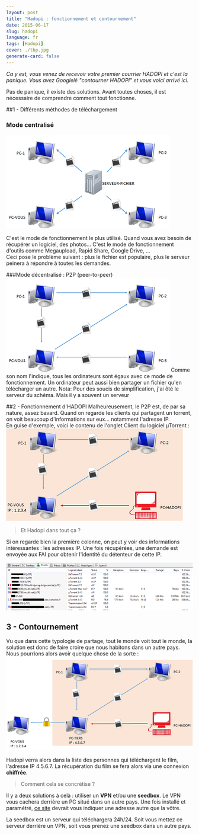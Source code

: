 ```yaml
---
layout: post
title: "Hadopi : fonctionnement et contournement"
date: 2015-06-17
slug: hadopi
language: fr
tags: [Hadopi]
cover: ./tbp.jpg
generate-card: false
---
```


*Ca y est, vous venez de recevoir votre premier courrier HADOPI et c'est la panique.
Vous avez Googlelé "contourner HADOPI" et vous voici arrivé ici.*

Pas de panique, il existe des solutions.
Avant toutes choses, il est nécessaire de comprendre comment tout fonctionne.

##1 - Différents méthodes de téléchargement

### Mode centralisé

![mode client serveur](./1.png)

C'est le mode de fonctionnement le plus utilisé. Quand vous avez besoin de récupérer un logiciel, des photos... C'est le mode de fonctionnement d'outils comme Megaupload, Rapid Share, Google Drive, ...  
Ceci pose le problème suivant : plus le fichier est populaire, plus le serveur peinera à répondre à toutes les demandes.


###Mode décentralisé : P2P (peer-to-peer)
![P2P](./2.png)
Comme son nom l'indique, tous les ordinateurs sont égaux avec ce mode de fonctionnement. Un ordinateur peut aussi bien partager un fichier qu'en télécharger un autre.
Nota: Pour des soucis de simplification, j'ai ôté le serveur du schéma. Mais il y a souvent un serveur


##2 - Fonctionnement d'HADOPI
Malheureusement, le P2P est, de par sa nature, assez bavard. Quand on regarde les clients qui partagent un torrent, on voit beaucoup d'informations sur eux... notamment l'adresse IP.  
En guise d'exemple, voici le contenu de l'onglet Client du logiciel µTorrent :
![uTorrent](./3.png)

>Et Hadopi dans tout ça ?

Si on regarde bien la première colonne, on peut y voir des informations intéressantes : les adresses IP. Une fois récupérées, une demande est envoyée aux FAI pour obtenir l'identité du détenteur de cette IP.

![Fonctionnement](./4.png)


## 3 - Contournement
Vu que dans cette typologie de partage, tout le monde voit tout le monde, la solution est donc de faire croire que nous habitons dans un autre pays.  
Nous pourrions alors avoir quelque chose de la sorte :
![Contournement](./5.png)

Hadopi verra alors dans la liste des personnes qui téléchargent le film, l'adresse IP 4.5.6.7. La récupération du film se fera alors via une connexion **chiffrée**.

>Comment cela se concrétise ?

Il y a deux solutions à celà : utiliser un **VPN** et/ou une **seedbox**.
Le VPN vous cachera derrière un PC situé dans un autre pays. Une fois installé et paramétré, [ce site](http://www.ip-adress.com/) devrait vous indiquer une adresse autre que la vôtre.

La seedbox est un serveur qui téléchargera 24h/24. Soit vous mettez ce serveur derrière un VPN, soit vous prenez une seedbox dans un autre pays.
